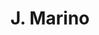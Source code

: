 ---
layout: page
title: J. Marino
description: Postdoc
img: 
redirect: 
importance: 1
category: former postdocs
---